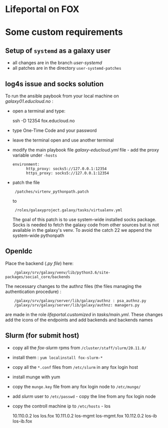 
# Lifeportal on FOX

# Some custom requirements

## Setup of `systemd` as a **galaxy** user

- all changes are in the branch *user-systemd*
- all patches are in the directory `user-systemd-patches`

## log4s issue and socks solution

To run the ansible paybook from your local machine on *galaxy01.educloud.no* :

- open a terminal and type:

	ssh -D 12354 fox.educloud.no

- type One-Time Code and your password
- leave the terminal open and use another terminal
- modify the main playbook file *galaxy-educloud.yml* file - add the proxy variable under `-hosts`

	  environment:
			http_proxy: socks5://127.0.0.1:12354
			https_proxy: socks5://127.0.0.1:12354
    
 - patch the file 

		/patches/virtenv_pythonpath.patch

    to

		/roles/galaxyproject.galaxy/tasks/virtualenv.yml

    The goal of this patch is to use system-wide installed socks package. Socks is needed to fetch the galaxy code 
    from other sources but is not available in the galaxy's venv. To avoid the catch 22 we append the system-wide pythonpath 


## OpenIdc 

Place the backend (*.py file*) here:

		/galaxy/srv/galaxy/venv/lib/python3.6/site-packages/social_core/backends

The necessary changes to the authnz files (the files managing the authentication procedure) :

		/galaxy/srv/galaxy/server/lib/galaxy/authnz : psa_authnz.py
		/galaxy/srv/galaxy/server/lib/galaxy/authnz: managers.py
		
are made in the role *lifeportal.customized* in *tasks/main.yml*. These changes add the icons of the endpoints and add backends and backends names


## Slurm (for submit host)

- copy all the _fox-slurm_ rpms from `/cluster/staff/slurm/20.11.8/`
- install them : `yum localinstall fox-slurm-*`
- copy all the `*.conf` files from  `/etc/slurm` in any fox login host
- install munge with yum
- copy the `munge.key` file from any fox login node to `/etc/munge/` 
- add _slurm_ user to `/etc/passwd` - copy the line from any fox login node
- copy the controll machine ip to `/etc/hosts` - los

	10.110.0.2	los los.fox
	10.111.0.2	los-mgmt los-mgmt.fox
	10.112.0.2	los-ib los-ib.fox

